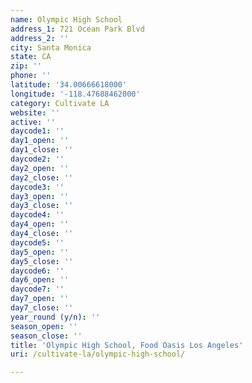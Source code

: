 ```yaml
---
name: Olympic High School
address_1: 721 Ocean Park Blvd
address_2: ''
city: Santa Monica
state: CA
zip: ''
phone: ''
latitude: '34.00666618000'
longitude: '-118.47688462000'
category: Cultivate LA
website: ''
active: ''
daycode1: ''
day1_open: ''
day1_close: ''
daycode2: ''
day2_open: ''
day2_close: ''
daycode3: ''
day3_open: ''
day3_close: ''
daycode4: ''
day4_open: ''
day4_close: ''
daycode5: ''
day5_open: ''
day5_close: ''
daycode6: ''
day6_open: ''
daycode7: ''
day7_open: ''
day7_close: ''
year_round (y/n): ''
season_open: ''
season_close: ''
title: 'Olympic High School, Food Oasis Los Angeles'
uri: /cultivate-la/olympic-high-school/

---
```

